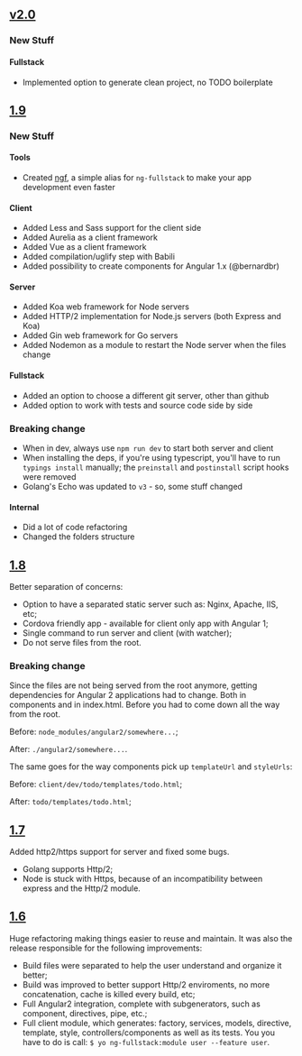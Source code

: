 ## [v2.0](https://github.com/ericmdantas/generator-ng-fullstack/releases/tag/v2.0)

### New Stuff

#### Fullstack

- Implemented option to generate clean project, no TODO boilerplate


## [1.9](https://github.com/ericmdantas/generator-ng-fullstack/releases/tag/v1.9.0)

### New Stuff

#### Tools

- Created [ngf](https://github.com/ericmdantas/ngf), a simple alias for `ng-fullstack` to make your app development even faster

#### Client

- Added Less and Sass support for the client side
- Added Aurelia as a client framework
- Added Vue as a client framework
- Added compilation/uglify step with Babili
- Added possibility to create components for Angular 1.x (@bernardbr)


#### Server

- Added Koa web framework for Node servers
- Added HTTP/2 implementation for Node.js servers (both Express and Koa)
- Added Gin web framework for Go servers
- Added Nodemon as a module to restart the Node server when the files change


#### Fullstack

- Added an option to choose a different git server, other than github
- Added option to work with tests and source code side by side


### Breaking change

- When in dev, always use `npm run dev` to start both server and client
- When installing the deps, if you're using typescript, you'll have to run `typings install` manually; the `preinstall` and `postinstall` script hooks were removed
- Golang's Echo was updated to `v3` - so, some stuff changed

#### Internal

- Did a lot of code refactoring
- Changed the folders structure

## [1.8](https://github.com/ericmdantas/generator-ng-fullstack/releases/tag/v1.8.0)

Better separation of concerns:

- Option to have a separated static server such as: Nginx, Apache, IIS, etc;
- Cordova friendly app - available for client only app with Angular 1;
- Single command to run server and client (with watcher);
- Do not serve files from the root.

### Breaking change

Since the files are not being served from the root anymore, getting dependencies for Angular 2 applications had to change. Both in components and in index.html. Before you had to come down all the way from the root.

Before: `node_modules/angular2/somewhere...`;

After: `./angular2/somewhere...`.

The same goes for the way components pick up `templateUrl` and `styleUrls`:

Before: `client/dev/todo/templates/todo.html`;

After: `todo/templates/todo.html`;


## [1.7](https://github.com/ericmdantas/generator-ng-fullstack/releases/tag/v1.7.0)

Added http2/https support for server and fixed some bugs.

- Golang supports Http/2;
- Node is stuck with Https, because of an incompatibility between express and the Http/2 module.

## [1.6](https://github.com/ericmdantas/generator-ng-fullstack/releases/tag/v1.6.0)

Huge refactoring making things easier to reuse and maintain. It was also the release responsible for the following improvements:

- Build files were separated to help the user understand and organize it better;
- Build was improved to better support Http/2 enviroments, no more concatenation, cache is killed every build, etc;
- Full Angular2 integration, complete with subgenerators, such as component, directives, pipe, etc.;
- Full client module, which generates: factory, services, models, directive, template, style, controllers/components as well as its tests. You you have to do is call: `$ yo ng-fullstack:module user --feature user`.
